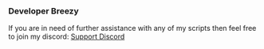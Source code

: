### Developer Breezy

If you are in need of further assistance with any of my scripts then feel free to join my discord: [Support Discord](https://discord.gg/zzUfkfRHzP)
